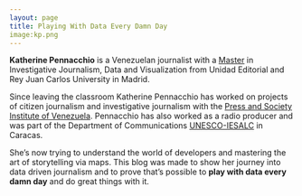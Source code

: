 ```yaml
---
layout: page
title: Playing With Data Every Damn Day
image:kp.png
---
```

 

**Katherine Pennacchio** is a Venezuelan journalist with a [Master](http://masinvestigacion.es/katherine-pennacchio/) in Investigative Journalism, Data and Visualization from Unidad Editorial and Rey Juan Carlos University in Madrid. 

Since leaving the classroom  Katherine Pennacchio has worked on projects of citizen journalism and investigative journalism with the [Press and Society Institute of Venezuela](http://www.ipys.org.ve/). Pennacchio has also worked as a radio producer and was part of the Department of Communications [UNESCO-IESALC](http://www.iesalc.unesco.org.ve/) in Caracas.

She’s now trying to understand the world of developers and mastering the art of storytelling via maps. This blog was made to show her journey into data driven journalism and to prove that’s possible to **play with data every damn day** and do great things with it. 
